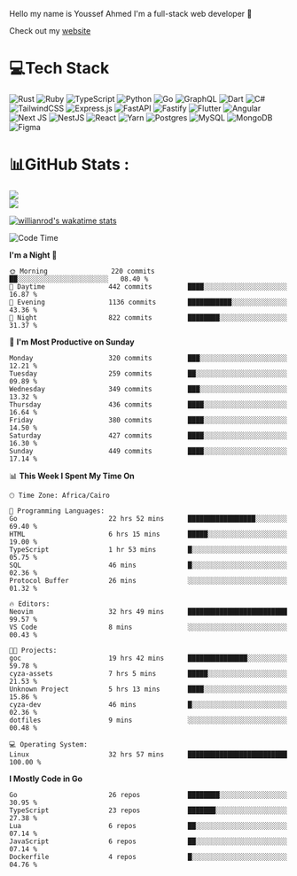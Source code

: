 Hello my name is Youssef Ahmed I'm a full-stack web developer 👋

Check out my [website](https://youssefahmed.vercel.app)
 
# 💻Tech Stack

![Rust](https://img.shields.io/badge/rust-%23000000.svg?style=for-the-badge&logo=rust&logoColor=white) ![Ruby](https://img.shields.io/badge/ruby-%23CC342D.svg?style=for-the-badge&logo=ruby&logoColor=white) ![TypeScript](https://img.shields.io/badge/typescript-%23007ACC.svg?style=for-the-badge&logo=typescript&logoColor=white) ![Python](https://img.shields.io/badge/python-3670A0?style=for-the-badge&logo=python&logoColor=ffdd54) ![Go](https://img.shields.io/badge/go-%2300ADD8.svg?style=for-the-badge&logo=go&logoColor=white) ![GraphQL](https://img.shields.io/badge/-GraphQL-E10098?style=for-the-badge&logo=graphql&logoColor=white) ![Dart](https://img.shields.io/badge/dart-%230175C2.svg?style=for-the-badge&logo=dart&logoColor=white) ![C#](https://img.shields.io/badge/c%23-%23239120.svg?style=for-the-badge&logo=c-sharp&logoColor=white) ![TailwindCSS](https://img.shields.io/badge/tailwindcss-%2338B2AC.svg?style=for-the-badge&logo=tailwind-css&logoColor=white) ![Express.js](https://img.shields.io/badge/express.js-%23404d59.svg?style=for-the-badge&logo=express&logoColor=%2361DAFB) ![FastAPI](https://img.shields.io/badge/FastAPI-005571?style=for-the-badge&logo=fastapi) ![Fastify](https://img.shields.io/badge/fastify-%23000000.svg?style=for-the-badge&logo=fastify&logoColor=white) ![Flutter](https://img.shields.io/badge/Flutter-%2302569B.svg?style=for-the-badge&logo=Flutter&logoColor=white) ![Angular](https://img.shields.io/badge/angular-%23DD0031.svg?style=for-the-badge&logo=angular&logoColor=white) ![Next JS](https://img.shields.io/badge/Next-black?style=for-the-badge&logo=next.js&logoColor=white) ![NestJS](https://img.shields.io/badge/nestjs-%23E0234E.svg?style=for-the-badge&logo=nestjs&logoColor=white) ![React](https://img.shields.io/badge/react-%2320232a.svg?style=for-the-badge&logo=react&logoColor=%2361DAFB) ![Yarn](https://img.shields.io/badge/yarn-%232C8EBB.svg?style=for-the-badge&logo=yarn&logoColor=white) ![Postgres](https://img.shields.io/badge/postgres-%23316192.svg?style=for-the-badge&logo=postgresql&logoColor=white) ![MySQL](https://img.shields.io/badge/mysql-%2300f.svg?style=for-the-badge&logo=mysql&logoColor=white) ![MongoDB](https://img.shields.io/badge/MongoDB-%234ea94b.svg?style=for-the-badge&logo=mongodb&logoColor=white)     ![Figma](https://img.shields.io/badge/figma-%23F24E1E.svg?style=for-the-badge&logo=figma&logoColor=white)

# 📊GitHub Stats :

![](https://github-readme-stats.vercel.app/api?username=joetifa2003&theme=tokyonight&hide_border=false&include_all_commits=false&count_private=false)<br/>
![](https://github-readme-streak-stats.herokuapp.com/?user=joetifa2003&theme=tokyonight&hide_border=false)<br/>

[![willianrod's wakatime stats](https://github-readme-stats.vercel.app/api/wakatime?username=joetifa2003&layout=compact)](https://github.com/anuraghazra/github-readme-stats)
<!--START_SECTION:waka-->
![Code Time](http://img.shields.io/badge/Code%20Time-4%2C716%20hrs%2047%20mins-blue)

**I'm a Night 🦉** 

```text
🌞 Morning                220 commits         ██░░░░░░░░░░░░░░░░░░░░░░░   08.40 % 
🌆 Daytime                442 commits         ████░░░░░░░░░░░░░░░░░░░░░   16.87 % 
🌃 Evening                1136 commits        ███████████░░░░░░░░░░░░░░   43.36 % 
🌙 Night                  822 commits         ████████░░░░░░░░░░░░░░░░░   31.37 % 
```
📅 **I'm Most Productive on Sunday** 

```text
Monday                   320 commits         ███░░░░░░░░░░░░░░░░░░░░░░   12.21 % 
Tuesday                  259 commits         ██░░░░░░░░░░░░░░░░░░░░░░░   09.89 % 
Wednesday                349 commits         ███░░░░░░░░░░░░░░░░░░░░░░   13.32 % 
Thursday                 436 commits         ████░░░░░░░░░░░░░░░░░░░░░   16.64 % 
Friday                   380 commits         ████░░░░░░░░░░░░░░░░░░░░░   14.50 % 
Saturday                 427 commits         ████░░░░░░░░░░░░░░░░░░░░░   16.30 % 
Sunday                   449 commits         ████░░░░░░░░░░░░░░░░░░░░░   17.14 % 
```


📊 **This Week I Spent My Time On** 

```text
🕑︎ Time Zone: Africa/Cairo

💬 Programming Languages: 
Go                       22 hrs 52 mins      █████████████████░░░░░░░░   69.40 % 
HTML                     6 hrs 15 mins       █████░░░░░░░░░░░░░░░░░░░░   19.00 % 
TypeScript               1 hr 53 mins        █░░░░░░░░░░░░░░░░░░░░░░░░   05.75 % 
SQL                      46 mins             █░░░░░░░░░░░░░░░░░░░░░░░░   02.36 % 
Protocol Buffer          26 mins             ░░░░░░░░░░░░░░░░░░░░░░░░░   01.32 % 

🔥 Editors: 
Neovim                   32 hrs 49 mins      █████████████████████████   99.57 % 
VS Code                  8 mins              ░░░░░░░░░░░░░░░░░░░░░░░░░   00.43 % 

🐱‍💻 Projects: 
goc                      19 hrs 42 mins      ███████████████░░░░░░░░░░   59.78 % 
cyza-assets              7 hrs 5 mins        █████░░░░░░░░░░░░░░░░░░░░   21.53 % 
Unknown Project          5 hrs 13 mins       ████░░░░░░░░░░░░░░░░░░░░░   15.86 % 
cyza-dev                 46 mins             █░░░░░░░░░░░░░░░░░░░░░░░░   02.36 % 
dotfiles                 9 mins              ░░░░░░░░░░░░░░░░░░░░░░░░░   00.48 % 

💻 Operating System: 
Linux                    32 hrs 57 mins      █████████████████████████   100.00 % 
```

**I Mostly Code in Go** 

```text
Go                       26 repos            ████████░░░░░░░░░░░░░░░░░   30.95 % 
TypeScript               23 repos            ███████░░░░░░░░░░░░░░░░░░   27.38 % 
Lua                      6 repos             ██░░░░░░░░░░░░░░░░░░░░░░░   07.14 % 
JavaScript               6 repos             ██░░░░░░░░░░░░░░░░░░░░░░░   07.14 % 
Dockerfile               4 repos             █░░░░░░░░░░░░░░░░░░░░░░░░   04.76 % 
```




<!--END_SECTION:waka-->
